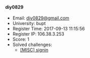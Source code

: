 #### diy0829  

* Email: diy0829@gmail.com  
* University: bupt  
* Register Time: 2017-09-13 11:15:56  
* Register IP: 106.38.3.253  
* Score: 1  
* Solved challenges: 
  * [[MISC] signin](https://github.com/SniperOJ/Challenges/blob/master/MISC/signin.json)  

